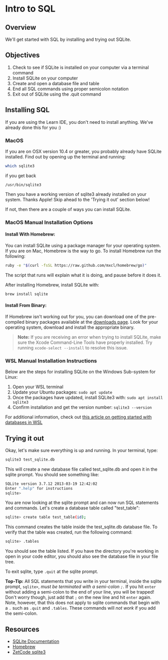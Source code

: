 # Intro to SQL

## Overview

We'll get started with SQL by installing and trying out SQLite.

## Objectives

1. Check to see if SQLite is installed on your computer via a terminal command
2. Install SQLite on your computer
3. Create and open a database file and table
4. End all SQL commands using proper semicolon notation
5. Exit out of SQLite using the .quit command

## Installing SQL

If you are using the Learn IDE, you don't need to install anything. We've already done this for you :)

### MacOS

If you are on OSX version 10.4 or greater, you probably already have SQLite
installed. Find out by opening up the terminal and running:

```bash
which sqlite3
```

if you get back

`/usr/bin/sqlite3`

Then you have a working version of sqlite3 already installed on your system.
Thanks Apple! Skip ahead to the 'Trying it out' section below!

If not, then there are a couple of ways you can install SQLite.

### MacOS Manual Installation Options

#### Install With Homebrew:

You can install SQLite using a package manager for your operating system. If you
are on Mac, Homebrew is the way to go. To install Homebrew run the following:

```bash
ruby -e "$(curl -fsSL https://raw.github.com/mxcl/homebrew/go)"
```

The script that runs will explain what it is doing, and pause before it does it.

After installing Homebrew, install SQLite with:

```bash
brew install sqlite
```

#### Install From Binary:

If Homebrew isn't working out for you, you can download one of the pre-compiled
binary packages available at the [downloads page](http://www.sqlite.org/download.html). Look for your operating system, download and install the appropriate binary.

> **Note:** If you are receiving an error when trying to install SQLite, make
> sure the Xcode Command-Line Tools have properly installed. Try running
> `xcode-select --install` to resolve this issue.

### WSL Manual Installation Instructions

Below are the steps for installing SQLite on the Windows Sub-system for Linux:

1. Open your WSL terminal
2. Update your Ubuntu packages: `sudo apt update`
3. Once the packages have updated, install SQLite3 with: `sudo apt install sqlite3`
4. Confirm installation and get the version number: `sqlite3 --version`

For additional information, check out [this article on getting started with databases in WSL][wsl]

[wsl]: https://docs.microsoft.com/en-us/windows/wsl/tutorials/wsl-database#install-sqlite

## Trying it out

Okay, let's make sure everything is up and running. In your terminal, type:

```bash
sqlite3 test_sqlite.db
```

This will create a new database file called test_sqlite.db and open it in the
sqlite prompt. You should see something like:

```bash
SQLite version 3.7.12 2013-03-19 12:42:02
Enter ".help" for instructions
sqlite>
```

You are now looking at the sqlite prompt and can now run SQL statements and
commands. Let's create a database table called "test_table":

```bash
sqlite> create table test_table(id);
```

This command creates the table inside the test_sqlite.db database file. To
verify that the table was created, run the following command:

```bash
sqlite> .tables
```

You should see the table listed. If you have the directory you're working in
open in your code editor, you should also see the database file in your file
tree.

To exit sqlite, type `.quit` at the sqlite prompt.

**Top-Tip:** All SQL statements that you write in your terminal, inside the
sqlite prompt, `sqlite>`, *must be terminated with a semi-colon `;`*. If you hit
`enter` without adding a semi-colon to the end of your line, you will be
trapped! Don't worry though, just add that `;` on the new line and hit `enter`
again. Note, however, that this does not apply to sqlite commands that begin
with a `.` such as `.quit` and `.tables`. These commands will *not work* if you
add the semi-colon.

## Resources

- [SQLite Documentation](http://www.sqlite.org/docs.html)
- [Homebrew](http://mxcl.github.com/homebrew/)
- [ZetCode sqlite3](http://zetcode.com/db/sqlite/)
